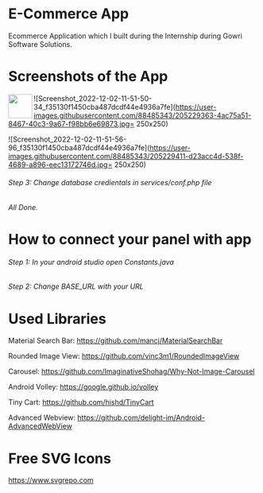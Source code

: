 # E-Commerce App
Ecommerce Application which I built during the Internship during Gowri Software Solutions.

# Screenshots of the App

<a href="url"><img src="[http://url.to/image.png](https://user-images.githubusercontent.com/88485343/205229328-790529cc-1556-41d4-a8c2-228192ac7dd8.jpg)" align="left" height="48" width="48" ></a>


![Screenshot_2022-12-02-11-51-50-34_f35130f1450cba487dcdf44e4936a7fe](https://user-images.githubusercontent.com/88485343/205229363-4ac75a51-8467-40c3-9a67-f98bb6e69873.jpg= 250x250)

![Screenshot_2022-12-02-11-51-56-96_f35130f1450cba487dcdf44e4936a7fe](https://user-images.githubusercontent.com/88485343/205229411-d23acc4d-538f-4689-a896-eec13172746d.jpg= 250x250)


###### Step 3: Change database credientals in services/conf.php file

###### All Done.

# How to connect your panel with app

###### Step 1: In your android studio open Constants.java

###### Step 2: Change BASE_URL with your URL

# Used Libraries

Material Search Bar:
https://github.com/mancj/MaterialSearchBar

Rounded Image View:
https://github.com/vinc3m1/RoundedImageView

Carousel:
https://github.com/ImaginativeShohag/Why-Not-Image-Carousel

Android Volley:
https://google.github.io/volley

Tiny Cart:
https://github.com/hishd/TinyCart

Advanced Webview:
https://github.com/delight-im/Android-AdvancedWebView

# Free SVG Icons
https://www.svgrepo.com
